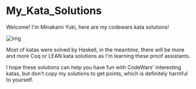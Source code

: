 # My_Kata_Solutions

Welcome! I'm Minakami Yuki, here are my codewars kata solutions!

![img](https://camo.githubusercontent.com/fa6994f819768c97840d2367705cbd61bf9d20995235a52ed54cc5151cc1bbb7/68747470733a2f2f7777772e636f6465776172732e636f6d2f75736572732f4d696e616b616d6959756b692f6261646765732f6c61726765)

Most of katas were solved by Haskell, in the meantime, there will be more and
more Coq or LEAN kata solutions as I'm learning these proof assistants.

I hope these solutions can help you have fun with CodeWars' interesting katas,
but don't copy my solutions to get points, which is definitely harmful to
yourself.
